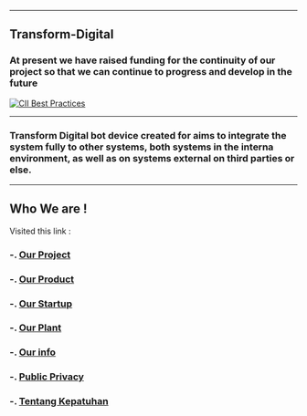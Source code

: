 __________________
## Transform-Digital
### At present we have raised funding for the continuity of our project so that we can continue to progress and develop in the future
[![CII Best Practices](https://bestpractices.coreinfrastructure.org/projects/3251/badge)](https://bestpractices.coreinfrastructure.org/projects/3251)
***
### Transform Digital  bot device created for aims to integrate the system fully to other systems, both systems in the interna environment, as well as on systems external on third parties or else. 
---
## Who We are !
Visited this link : 
### -. [Our Project](https://transfromdigital.github.io/about/) 
### -. [Our Product](https://takasimura.mybigcommerce.com/)
### -. [Our Startup](https://angel.co/indonesia-transform-education)
### -. [Our Plant](https://www.f6s.com/mayakarya)
### -. [Our info](https://www.crunchbase.com/organization/the-amh-news-syndicate)
### -. [Public  Privacy](https://transdigiware.github.io/PURI/)
### -. [Tentang Kepatuhan](https://transdigiware.github.io/GDPR)


